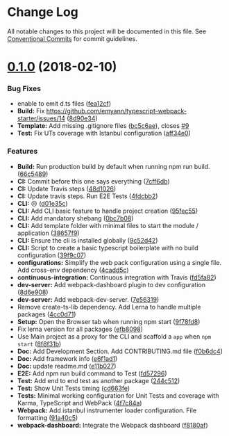 # Change Log

All notable changes to this project will be documented in this file.
See [Conventional Commits](https://conventionalcommits.org) for commit guidelines.

<a name="0.1.0"></a>
# [0.1.0](https://github.com/emyann/typescript-webpack-starter/compare/v0.0.3...v0.1.0) (2018-02-10)


### Bug Fixes

* enable to emit d.ts files ([fea12cf](https://github.com/emyann/typescript-webpack-starter/commit/fea12cf))
* **Build:** Fix https://github.com/emyann/typescript-webpack-starter/issues/14 ([8d90e34](https://github.com/emyann/typescript-webpack-starter/commit/8d90e34))
* **Template:** Add missing .gitignore files ([bc5c6ae](https://github.com/emyann/typescript-webpack-starter/commit/bc5c6ae)), closes [#9](https://github.com/emyann/typescript-webpack-starter/issues/9)
* **Test:** Fix UTs coverage with Istanbul configuration ([aff34e0](https://github.com/emyann/typescript-webpack-starter/commit/aff34e0))


### Features

* **Build:** Run production build by default when running npm run build. ([66c5489](https://github.com/emyann/typescript-webpack-starter/commit/66c5489))
* **CI:** Commit before this one says everything ([7cff6db](https://github.com/emyann/typescript-webpack-starter/commit/7cff6db))
* **CI:** Update Travis steps ([48d1026](https://github.com/emyann/typescript-webpack-starter/commit/48d1026))
* **CI:** Update travis steps. Run E2E Tests ([4fdcbb2](https://github.com/emyann/typescript-webpack-starter/commit/4fdcbb2))
* **CLI:**  😒 ([d01e35c](https://github.com/emyann/typescript-webpack-starter/commit/d01e35c))
* **CLI:** Add CLI basic feature to handle project creation ([95fec55](https://github.com/emyann/typescript-webpack-starter/commit/95fec55))
* **CLI:** Add mandatory shebang ([0bc7b08](https://github.com/emyann/typescript-webpack-starter/commit/0bc7b08))
* **CLI:** Add template folder with minimal files to start the module / application ([38657f9](https://github.com/emyann/typescript-webpack-starter/commit/38657f9))
* **CLI:** Ensure the cli is installed globally ([9c52d42](https://github.com/emyann/typescript-webpack-starter/commit/9c52d42))
* **CLI:** Script to create a basic typescript boilerplate with no build configuration ([39f9c07](https://github.com/emyann/typescript-webpack-starter/commit/39f9c07))
* **configurations:** Simplify the web pack configuration using a single file. Add cross-env dependency ([4cadd5c](https://github.com/emyann/typescript-webpack-starter/commit/4cadd5c))
* **continuous-integration:** Continuous integration with Travis ([fd5fa82](https://github.com/emyann/typescript-webpack-starter/commit/fd5fa82))
* **dev-server:** Add webpack-dashboard plugin to dev configuration ([8d6e908](https://github.com/emyann/typescript-webpack-starter/commit/8d6e908))
* **dev-server:** Add webpack-dev-server. ([7e56319](https://github.com/emyann/typescript-webpack-starter/commit/7e56319))
*  Remove create-ts-lib dependency. Add Lerna to handle multiple packages ([4cc0d71](https://github.com/emyann/typescript-webpack-starter/commit/4cc0d71))
* **Setup:** Open the Browser tab when running npm start ([9f78fd8](https://github.com/emyann/typescript-webpack-starter/commit/9f78fd8))
* Fix lerna version for all packages ([efb8098](https://github.com/emyann/typescript-webpack-starter/commit/efb8098))
* Use Main project as a proxy for the CLI and scaffold a `app`  when `npm start` ([8f8f31b](https://github.com/emyann/typescript-webpack-starter/commit/8f8f31b))
* **Doc:** Add Development Section. Add CONTRIBUTING.md file ([f0b6dc4](https://github.com/emyann/typescript-webpack-starter/commit/f0b6dc4))
* **Doc:** Add framework info ([e6f1ad1](https://github.com/emyann/typescript-webpack-starter/commit/e6f1ad1))
* **Doc:** update readme.md ([e11b027](https://github.com/emyann/typescript-webpack-starter/commit/e11b027))
* **E2E:** Add npm run build command to Test ([fd57296](https://github.com/emyann/typescript-webpack-starter/commit/fd57296))
* **Test:** Add end to end test as another package ([244c512](https://github.com/emyann/typescript-webpack-starter/commit/244c512))
* **Test:** Show Unit Tests timing ([cd663fe](https://github.com/emyann/typescript-webpack-starter/commit/cd663fe))
* **Tests:** Minimal working configuration for Unit Tests and coverage with Karma, TypeScript and WebPack ([4f7c84a](https://github.com/emyann/typescript-webpack-starter/commit/4f7c84a))
* **Webpack:** Add istanbul instrumenter loader configuration. File formatting ([91a40c5](https://github.com/emyann/typescript-webpack-starter/commit/91a40c5))
* **webpack-dashboard:** Integrate the Webpack dashboard ([f8180af](https://github.com/emyann/typescript-webpack-starter/commit/f8180af))
